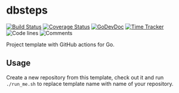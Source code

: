 # dbsteps

[![Build Status](https://github.com/godogx/dbsteps/workflows/test-unit/badge.svg)](https://github.com/godogx/dbsteps/actions?query=branch%3Amaster+workflow%3Atest-unit)
[![Coverage Status](https://codecov.io/gh/godogx/dbsteps/branch/master/graph/badge.svg)](https://codecov.io/gh/godogx/dbsteps)
[![GoDevDoc](https://img.shields.io/badge/dev-doc-00ADD8?logo=go)](https://pkg.go.dev/github.com/godogx/dbsteps)
[![Time Tracker](https://wakatime.com/badge/github/godogx/dbsteps.svg)](https://wakatime.com/badge/github/godogx/dbsteps)
![Code lines](https://sloc.xyz/github/godogx/dbsteps/?category=code)
![Comments](https://sloc.xyz/github/godogx/dbsteps/?category=comments)

<!--- TODO Update README.md -->

Project template with GitHub actions for Go.

## Usage

Create a new repository from this template, check out it and run `./run_me.sh` to replace template name with name of
your repository.
